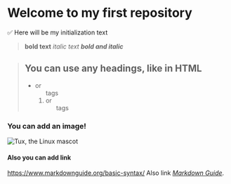 # Welcome to my first repository

✅ Here will be my initialization text

> **bold text** *italic text* **_bold and italic_** 

> ## You can use any headings, like in HTML
>
> - or <ul> tags
> 1. or  <ol> tags  

### You can add an image!
![Tux, the Linux mascot](https://tineye.com/images/meloncat.jpg)

#### Also you can add link
<https://www.markdownguide.org/basic-syntax/>
Also link *[Markdown Guide](https://www.markdownguide.org/basic-syntax/)*.